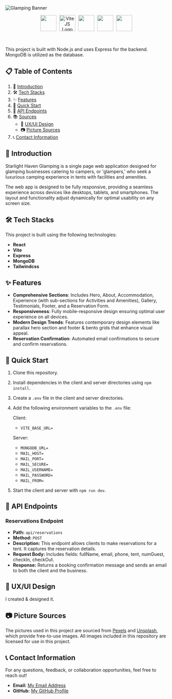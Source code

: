 ![Glamping Banner](new-banner.png)

<p align="center">
  <img src="https://cdn.jsdelivr.net/gh/devicons/devicon@latest/icons/react/react-original.svg" width="50" style="margin-right: 5px;" />
  <img src="https://cdn.jsdelivr.net/gh/devicons/devicon@latest/icons/vitejs/vitejs-original.svg" alt="ViteJS Logo" width="50" style="margin-right: 5px;" />
  <img src="https://cdn.jsdelivr.net/gh/devicons/devicon@latest/icons/mongodb/mongodb-original.svg" width="50" style="margin-right: 5px;" />
  <img src="https://cdn.jsdelivr.net/gh/devicons/devicon@latest/icons/express/express-original.svg" width="50" style="margin-right: 5px;" />
  <img src="https://cdn.jsdelivr.net/gh/devicons/devicon@latest/icons/tailwindcss/tailwindcss-original.svg" width="50" />       
</p>

<br/>

This project is built with Node.js and uses Express for the backend. MongoDB is utilized as the database.

## 📋 Table of Contents

1. 📖 [Introduction](#introduction)
2. 🛠️ [Tech Stacks](#tech-stacks)
3. ✨ [Features](#features)
4. 🚀 [Quick Start](#quick-start)
5. 📡 [API Endpoints](#api-endpoints)
6. 📚 [Sources](#sources)
   - 🎨 [UX/UI Design](#uxui-design)
   - 📷 [Picture Sources](#picture-sources)
7. 📞 [Contact Information](#contact-information)

## 📖 Introduction

Starlight Haven Glamping is a single page web application designed for glamping businesses catering to campers, or 'glampers,' who seek a luxurious camping experience in tents with facilities and amenities.

The web app is designed to be fully responsive, providing a seamless experience across devices like desktops, tablets, and smartphones. The layout and functionality adjust dynamically for optimal usability on any screen size.

## 🛠️ Tech Stacks

This project is built using the following technologies:

- **React**
- **Vite**
- **Express**
- **MongoDB**
- **Tailwindcss**

## ✨ Features

- **Comprehensive Sections**: Includes Hero, About, Accommodation, Experience (with sub-sections for Activities and Amenities), Gallery, Testimonials, Footer, and a Reservation Form.
- **Responsiveness**: Fully mobile-responsive design ensuring optimal user experience on all devices.
- **Modern Design Trends**: Features contemporary design elements like parallax hero section and footer & bento grids that enhance visual appeal.
- **Reservation Confirmation**: Automated email confirmations to secure and confirm reservations.

## 🚀 Quick Start

1. Clone this repository.
2. Install dependencies in the client and server directories using `npm install`.
3. Create a `.env` file in the client and server directories.
4. Add the following environment variables to the `.env` file:

   Client:

   - `VITE_BASE_URL=`

   Server:

   - `MONGODB_URL=`
   - `MAIL_HOST=`
   - `MAIL_PORT=`
   - `MAIL_SECURE=`
   - `MAIL_USERNAME=`
   - `MAIL_PASSWORD=`
   - `MAIL_FROM=`

5. Start the client and server with `npm run dev`.

## 📡 API Endpoints

### Reservations Endpoint

- **Path:** `api/reservations`
- **Method:** `POST`
- **Description:**
  This endpoint allows clients to make reservations for a tent. It captures the reservation details.
- **Request Body:**
  Includes fields: fullName, email, phone, tent, numGuest, checkIn, checkOut.
- **Response:**
  Returns a booking confirmation message and sends an email to both the client and the business.

## 🎨 UX/UI Design

I created & designed it.

## 📷 Picture Sources

The pictures used in this project are sourced from [Pexels](https://www.pexels.com/) and [Unsplash](https://unsplash.com/), which provide free-to-use images. All images included in this repository are licensed for use in this project.

## 📞 Contact Information

For any questions, feedback, or collaboration opportunities, feel free to reach out!

- **Email:** [My Email Address](mailto:nikkielizatran@gmail.com)
- **GitHub:** [My GitHub Profile](https://github.com/iamnikkixo)
